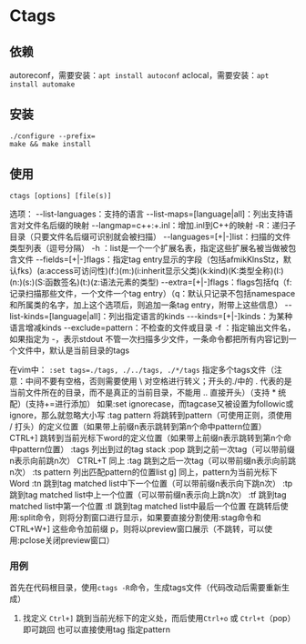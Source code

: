 # Ctags

## 依赖
autoreconf，需要安装：`apt install autoconf`
aclocal，需要安装：`apt install automake`

## 安装
```
./configure --prefix=
make && make install
```

## 使用
```
ctags [options] [file(s)]
```
选项：
--list-languages：支持的语言
--list-maps=[language|all]：列出支持语言对文件名后缀的映射
--langmap=c++:+.inl：增加.inl到C++的映射
-R：递归子目录（只要文件名后缀可识别就会被扫描）
--languages=[+|-]list：扫描的文件类型列表（逗号分隔）
-h <list>：list是一个一个扩展名表，指定这些扩展名被当做被包含文件
--fields=[+|-]flags：指定tag entry显示的字段（包括afmikKlnsStz，默认fks）(a:access可访问性)(f:)(m:)(i:inherit显示父类)(k:kind)(K:类型全称)(I:)(n:)(s:)(S:函数签名)(t:)(z:语法元素的类型)
--extra=[+|-]flags：flags包括fq（f:记录扫描那些文件，一个文件一个tag entry）（q：默认只记录不包括namespace和所属类的名字，加上这个选项后，则追加一条tag entry，附带上这些信息）
--list-kinds=[language|all]：列出指定语言的kinds
--<LANG>-kinds=[+|-]kinds：为某种语言增减kinds
--exclude=pattern：不检查的文件或目录
-f <name>：指定输出文件名，如果指定为 -，表示stdout
不管一次扫描多少文件，一条命令都把所有内容记到一个文件中，默认是当前目录的tags

在vim中：
`:set tags=./tags, ./../tags, ./*/tags`    指定多个tags文件（注意：中间不要有空格，否则需要使用 \ 对空格进行转义；开头的./中的 . 代表的是当前文件所在的目录，而不是真正的当前目录，不能用 .. 直接开头）（支持 * 统配）(支持+=进行添加）
如果:set ignorecase，而tagcase又被设置为followic或ignore，那么就忽略大小写
:tag pattern        将跳转到pattern（可使用正则，须使用 / 打头）的定义位置（如果带上前缀n表示跳转到第n个命中pattern位置）
CTRL+]               跳转到当前光标下word的定义位置（如果带上前缀n表示跳转到第n个命中pattern位置）
:tags                    列出到过的tag stack
:pop                    跳到之前一次tag（可以带前缀n表示向前跳n次）
CTRL+T              同上
:tag                      跳到之后一次tag（可以带前缀n表示向前跳n次）
:ts pattern            列出匹配pattern的位置list
g]                          同上，pattern为当前光标下Word
:tn                        跳到tag matched list中下一个位置（可以带前缀n表示向下跳n次）
:tp                        跳到tag matched list中上一个位置（可以带前缀n表示向上跳n次）
:tf                        跳到tag matched list中第一个位置
:tl                        跳到tag matched list中最后一个位置
在跳转后使用:split命令，则将分割窗口进行显示，如果要直接分割使用:stag命令和CTRL+W+]
这些命令加前缀 p，则将以preview窗口展示（不跳转，可以使用:pclose关闭preview窗口）

### 用例
首先在代码根目录，使用`ctags -R`命令，生成tags文件（代码改动后需要重新生成）
1. 找定义
`Ctrl+]` 跳到当前光标下的定义处，而后使用`Ctrl+o` 或 `Ctrl+t`（pop）即可跳回
也可以直接使用tag 指定pattern
